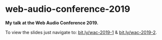 # web-audio-conference-2019

**My talk at the Web Audio Conference 2019.**

To view the slides just navigate to: [bit.ly/wac-2019-1](https://bit.ly/wac-2019-1) & [bit.ly/wac-2019-2](https://bit.ly/wac-2019-2).
